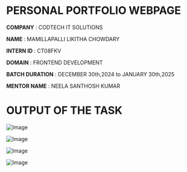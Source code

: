 # PERSONAL PORTFOLIO WEBPAGE

**COMPANY** : CODTECH IT SOLUTIONS 

**NAME** : MAMILLAPALLI LIKITHA CHOWDARY

**INTERN ID** : CT08FKV

**DOMAIN** : FRONTEND DEVELOPMENT

**BATCH DURATION** : DECEMBER 30th,2024 to JANUARY 30th,2025

**MENTOR NAME** : NEELA SANTHOSH KUMAR 

# OUTPUT OF THE TASK

![Image](https://github.com/user-attachments/assets/e53cd9e4-9668-41b0-966a-c1c06fa4a23f)

![Image](https://github.com/user-attachments/assets/27bc17b7-2b73-4504-b21d-569c858010a6)

![Image](https://github.com/user-attachments/assets/288e87a7-8fd0-44ee-ad7b-1dbfb143aebb)

![Image](https://github.com/user-attachments/assets/e3c095fe-6417-41c0-8cdf-a27f53674eb1)
